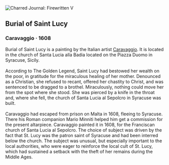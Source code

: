 <div class="artwork-of-the-day">
  <div class="container">
    <div class="img-wrapper">
      <img
        src="https://uploads0.wikiart.org/00129/images/caravaggio/burial-of-saint-lucy.jpg!Large.jpg"
        alt="Charred Journal: Firewritten V" />
    </div>
    <div class="artwork-detail">
      <div class="artwork-origin"> 
        <h2 class="artwork-name">Burial of Saint Lucy</h2>
        <h3 class="artist">
          Caravaggio
                    ·  1608
        </h3>
      </div>
      <p class="description">
        <span class="artwork-description-text ng-binding" ng-bind-html="viewModel.ArtworkOfTheDay.Description | unsafe">Burial of Saint Lucy is a painting by the Italian artist <a target="_blank" href="/en/caravaggio">Caravaggio</a>. It is located in the church of Santa Lucia alla Badia located on the Piazza Duomo in Syracuse, Sicily.
<br>
<br>According to The Golden Legend, Saint Lucy had bestowed her wealth on the poor, in gratitude for the miraculous healing of her mother. Denounced as a Christian, she refused to recant, offered her chastity to Christ, and was sentenced to be dragged to a brothel. Miraculously, nothing could move her from the spot where she stood. She was pierced by a knife in the throat and, where she fell, the church of Santa Lucia al Sepolcro in Syracuse was built.
<br>
<br>Caravaggio had escaped from prison on Malta in 1608, fleeing to Syracuse. There his Roman companion Mario Minniti helped him get a commission for the present altarpiece. Caravaggio painted it in 1608, for the Franciscan church of Santa Lucia al Sepolcro. The choice of subject was driven by the fact that St. Lucy was the patron saint of Syracuse and had been interred below the church. The subject was unusual, but especially important to the local authorities, who were eager to reinforce the local cult of St. Lucy, which had sustained a setback with the theft of her remains during the Middle Ages.</span>
                        <div class="text-shadow-container" ng-show="showShadow" style=""></div>
      </p>
    </div>
  </div>

</div>
